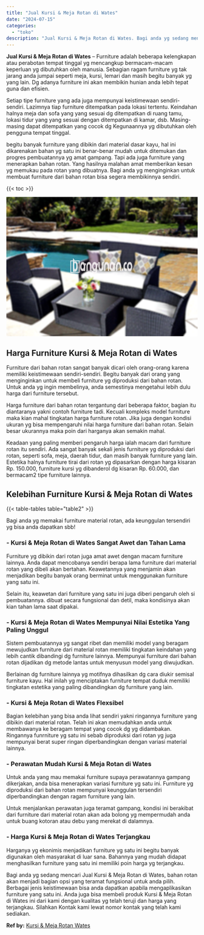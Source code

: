 ```yaml
---
title: "Jual Kursi & Meja Rotan di Wates"
date: "2024-07-15"
categories: 
  - "toko"
description: "Jual Kursi & Meja Rotan di Wates. Bagi anda yg sedang mencari Jual Kursi & Meja Rotan di Wates, bahan rotan akan menjadi bagian opsi yang teramat fungsional..."
---
```


**Jual Kursi & Meja Rotan di Wates** – Furniture adalah beberapa kelengkapan atau perabotan tempat tinggal yg mencangkup bermacam-macam keperluan yg dibutuhkan oleh manusia. Sebagian ragam furniture yg tak jarang anda jumpai seperti meja, kursi, lemari dan masih begitu banyak yg yang lain. Dg adanya furniture ini akan membikin hunian anda lebih tepat guna dan efisien.

Setiap tipe furniture yang ada juga mempunyai keistimewaan sendiri-sendiri. Lazimnya tiap furniture ditempatkan pada lokasi tertentu. Keindahan halnya meja dan sofa yang yang sesuai dg ditempatkan di ruang tamu, lokasi tidur yang yang sesuai dengan ditempatkan di kamar, dsb. Masing-masing dapat ditempatkan yang cocok dg Kegunaannya yg dibutuhkan oleh pengguna tempat tinggal.

begitu banyak furniture yang dibikin dari material dasar kayu, hal ini dikarenakan bahan yg satu ini benar-benar mudah untuk ditemukan dan progres pembuatannya yg amat gampang. Tapi ada juga furniture yang menerapkan bahan rotan. Yang hasilnya malahan amat memberikan kesan yg memukau pada rotan yang dibuatnya. Bagi anda yg menginginkan untuk membuat furniture dari bahan rotan bisa segera membikinnya sendiri.

{{< toc >}}

![Jual Kursi & Meja Rotan di Wates](/images/kursi-meja-rotan-murah40.png)

## Harga Furniture Kursi & Meja Rotan di Wates

Furniture dari bahan rotan sangat banyak dicari oleh orang-orang karena memiliki keistimewaan sendiri-sendiri. Begitu banyak dari orang yang menginginkan untuk membeli furniture yg diproduksi dari bahan rotan. Untuk anda yg ingin membelinya, anda semestinya mengetahui lebih dulu harga dari furniture tersebut.

Harga furniture dari bahan rotan tergantung dari beberapa faktor, bagian itu diantaranya yakni contoh furniture tadi. Kecuali kompleks model furniture maka kian mahal tingkatan harga furniture rotan. Jika juga dengan kondisi ukuran yg bisa mempengaruhi nilai harga furniture dari bahan rotan. Selain besar ukurannya maka poin dari harganya akan semakin mahal.

Keadaan yang paling memberi pengaruh harga ialah macam dari furniture rotan itu sendiri. Ada sangat banyak sekali jenis furniture yg diproduksi dari rotan, seperti sofa, meja, daerah tidur, dan masih banyak furniture yang lain. Estetika halnya furniture tirai dari rotan yg dipasarkan dengan harga kisaran Rp. 150.000, furniture kursi yg dibanderol dg kisaran Rp. 60.000, dan bermacam2 tipe furniture lainnya.

## Kelebihan Furniture Kursi & Meja Rotan di Wates

{{< table-tables table="table2" >}}

Bagi anda yg memakai furniture material rotan, ada keunggulan tersendiri yg bisa anda dapatkan sbb!

### \- Kursi & Meja Rotan di Wates Sangat Awet dan Tahan Lama

Furniture yg dibikin dari rotan juga amat awet dengan macam furniture lainnya. Anda dapat mencobanya sendiri berapa lama furniture dari material rotan yang dibeli akan bertahan. Keawetannya yang menjamin akan menjadikan begitu banyak orang berminat untuk menggunakan furniture yang satu ini.

Selain itu, keawetan dari furniture yang satu ini juga diberi pengaruh oleh si pembuatannya. dibuat secara fungsional dan detil, maka kondisinya akan kian tahan lama saat dipakai.

### \- Kursi & Meja Rotan di Wates Mempunyai Nilai Estetika Yang Paling Unggul

Sistem pembuatannya yg sangat ribet dan memiliki model yang beragam mewujudkan furniture dari material rotan memiliki tingkatan keindahan yang lebih cantik dibandingi dg furniture lainnya. Mempunyai furniture dari bahan rotan dijadikan dg metode lantas untuk menyusun model yang diwujudkan.

Berlainan dg furniture lainnya yg motifnya dihasilkan dg cara diukir semisal furniture kayu. Hal inilah yg menciptakan furniture tempat duduk memiliki tingkatan estetika yang paling dibandingkan dg furniture yang lain.

### \- Kursi & Meja Rotan di Wates Flexsibel

Bagian kelebihan yang bisa anda lihat sendiri yakni ringannya furniture yang dibikin dari material rotan. Telah ini akan memudahkan anda untuk membawanya ke beragam tempat yang cocok dg yg didambakan. Ringannya funrniture yg satu ini sebab diproduksi dari rotan yg juga mempunyai berat super ringan diperbandingkan dengan variasi material lainnya.

### \- Perawatan Mudah Kursi & Meja Rotan di Wates

Untuk anda yang mau memakai furniture supaya perawatannya gampang dikerjakan, anda bisa menerapkan variasi furniture yg satu ini. Furniture yg diproduksi dari bahan rotan mempunyai keunggulan tersendiri diperbandingkan dengan ragam furniture yang lain.

Untuk menjalankan perawatan juga teramat gampang, kondisi ini berakibat dari furniture dari material rotan akan ada bolong yg mempermudah anda untuk buang kotoran atau debu yang merekat di dalamnya.

### \- Harga Kursi & Meja Rotan di Wates Terjangkau

Harganya yg ekonimis menjadikan furniture yg satu ini begitu banyak digunakan oleh masyarakat di luar sana. Bahannya yang mudah didapat menghasilkan furniture yang satu ini memiliki poin harga yg terjangkau.

Bagi anda yg sedang mencari Jual Kursi & Meja Rotan di Wates, bahan rotan akan menjadi bagian opsi yang teramat fungsional untuk anda pilih. Berbagai jenis keistimewaan bisa anda dapatkan apabila mengaplikasikan furniture yang satu ini. Anda juga bisa membeli produk Kursi & Meja Rotan di Wates ini dari kami dengan kualitas yg telah teruji dan harga yang terjangkau. Silahkan Kontak kami lewat nomor kontak yang telah kami sediakan.

**Ref by:** [Kursi & Meja Rotan Wates](https://id.wikipedia.org/wiki/Kursi)
